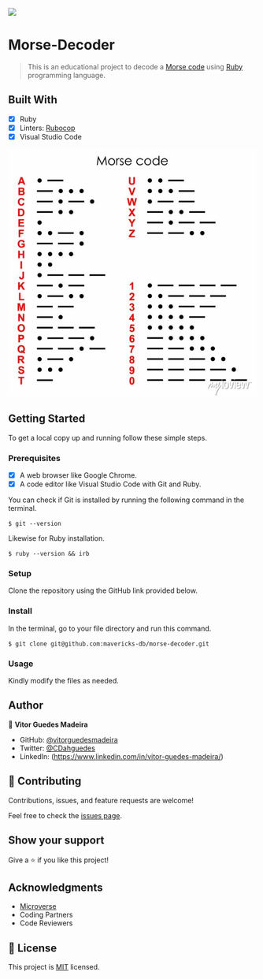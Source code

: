 ![](https://img.shields.io/badge/Microverse-blueviolet)

# Morse-Decoder
 
> This is an educational project to decode a [Morse code](https://en.wikipedia.org/wiki/Morse_code) using [Ruby](https://www.ruby-lang.org/en/) programming language.

## Built With

- [x] Ruby
- [x] Linters: [Rubocop](https://rubocop.org/)
- [x] Visual Studio Code

![International Morse Code](assets/morse%20code.jpg)

## Getting Started

To get a local copy up and running follow these simple steps.

### Prerequisites

- [x] A web browser like Google Chrome.
- [x] A code editor like Visual Studio Code with Git and Ruby.

You can check if Git is installed by running the following command in the terminal.
```
$ git --version
```

Likewise for Ruby installation.
```
$ ruby --version && irb
```

### Setup

Clone the repository using the GitHub link provided below.

### Install

In the terminal, go to your file directory and run this command.

```
$ git clone git@github.com:mavericks-db/morse-decoder.git
```

### Usage

Kindly modify the files as needed.

## Author

👤 **Vitor Guedes Madeira**
- GitHub: [@vitorguedesmadeira](https://github.com/VitorGuedesMadeira)
- Twitter: [@CDahguedes](https://twitter.com/CDahguedes)
- LinkedIn: (https://www.linkedin.com/in/vitor-guedes-madeira/)

## 🤝 Contributing

Contributions, issues, and feature requests are welcome!

Feel free to check the [issues page](https://github.com/mavericks-db/morse-decoder/issues).

## Show your support

Give a ⭐️ if you like this project!

## Acknowledgments

- [Microverse](https://www.microverse.org/)
- Coding Partners
- Code Reviewers

## 📝 License

This project is [MIT](./MIT.md) licensed.